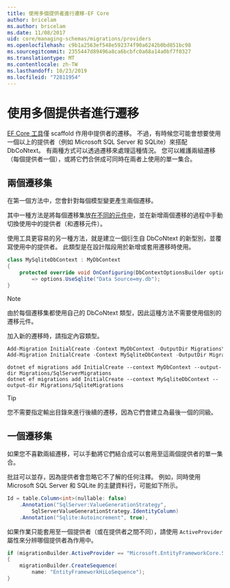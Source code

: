 ```yaml
---
title: 使用多個提供者進行遷移-EF Core
author: bricelam
ms.author: bricelam
ms.date: 11/08/2017
uid: core/managing-schemas/migrations/providers
ms.openlocfilehash: c9b1a2563ef548e592374f90a6242b0bd851bc98
ms.sourcegitcommit: 2355447d89496a8ca6bcbfc0a68a14a0bf7f0327
ms.translationtype: MT
ms.contentlocale: zh-TW
ms.lasthandoff: 10/23/2019
ms.locfileid: "72811954"
---
```

# <a name="migrations-with-multiple-providers"></a>使用多個提供者進行遷移

[EF Core 工具][1]僅 scaffold 作用中提供者的遷移。 不過，有時候您可能會想要使用一個以上的提供者（例如 Microsoft SQL Server 和 SQLite）來搭配 DbCoNtext。 有兩種方式可以透過遷移來處理這種情況。 您可以維護兩組遷移（每個提供者一個），或將它們合併成可同時在兩者上使用的單一集合。

## <a name="two-migration-sets"></a>兩個遷移集

在第一個方法中，您會針對每個模型變更產生兩個遷移。

其中一種方法是將每個遷移集放[在不同的元件中][2]，並在新增兩個遷移的過程中手動切換使用中的提供者（和遷移元件）。

使用工具更容易的另一種方法，就是建立一個衍生自 DbCoNtext 的新型別，並覆寫使用中的提供者。 此類型是在設計階段用於新增或套用遷移時使用。

``` csharp
class MySqliteDbContext : MyDbContext
{
    protected override void OnConfiguring(DbContextOptionsBuilder options)
        => options.UseSqlite("Data Source=my.db");
}
```

> [!NOTE]
> 由於每個遷移集都使用自己的 DbCoNtext 類型，因此這種方法不需要使用個別的遷移元件。

加入新的遷移時，請指定內容類型。

``` powershell
Add-Migration InitialCreate -Context MyDbContext -OutputDir Migrations\SqlServerMigrations
Add-Migration InitialCreate -Context MySqliteDbContext -OutputDir Migrations\SqliteMigrations
```

``` Console
dotnet ef migrations add InitialCreate --context MyDbContext --output-dir Migrations/SqlServerMigrations
dotnet ef migrations add InitialCreate --context MySqliteDbContext --output-dir Migrations/SqliteMigrations
```

> [!TIP]
> 您不需要指定輸出目錄來進行後續的遷移，因為它們會建立為最後一個的同級。

## <a name="one-migration-set"></a>一個遷移集

如果您不喜歡兩組遷移，可以手動將它們結合成可以套用至這兩個提供者的單一集合。

批註可以並存，因為提供者會忽略它不了解的任何注釋。 例如，同時使用 Microsoft SQL Server 和 SQLite 的主鍵資料行，可能如下所示。

``` csharp
Id = table.Column<int>(nullable: false)
    .Annotation("SqlServer:ValueGenerationStrategy",
        SqlServerValueGenerationStrategy.IdentityColumn)
    .Annotation("Sqlite:Autoincrement", true),
```

如果作業只能套用至一個提供者（或在提供者之間不同），請使用 `ActiveProvider` 屬性來分辨哪個提供者為作用中。

``` csharp
if (migrationBuilder.ActiveProvider == "Microsoft.EntityFrameworkCore.SqlServer")
{
    migrationBuilder.CreateSequence(
        name: "EntityFrameworkHiLoSequence");
}
```

  [1]: ../../miscellaneous/cli/index.md
  [2]: projects.md
